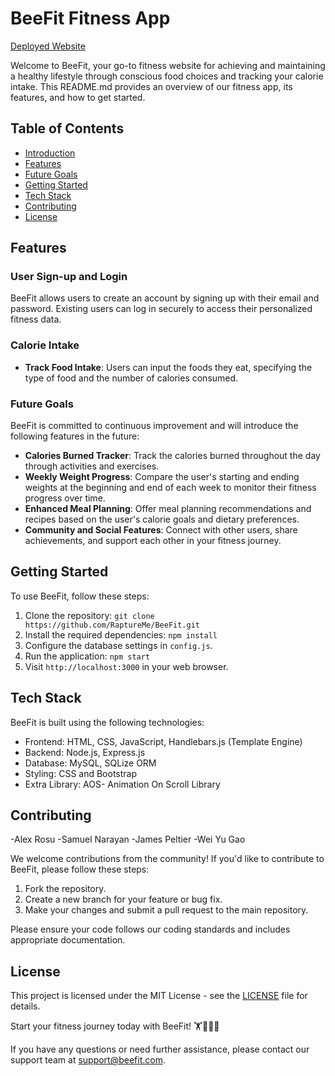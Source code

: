 # BeeFit Fitness App
[Deployed Website](https://shrouded-sands-76166-1c228ff6a47e.herokuapp.com/)

Welcome to BeeFit, your go-to fitness website for achieving and maintaining a healthy lifestyle through conscious food choices and tracking your calorie intake. This README.md provides an overview of our fitness app, its features, and how to get started.

## Table of Contents

- [Introduction](#beefit-fitness-app)
- [Features](#features)
- [Future Goals](#future-goals)
- [Getting Started](#getting-started)
- [Tech Stack](#tech-stack)
- [Contributing](#contributing)
- [License](#license)

## Features

### User Sign-up and Login
BeeFit allows users to create an account by signing up with their email and password. Existing users can log in securely to access their personalized fitness data.

### Calorie Intake
- **Track Food Intake**: Users can input the foods they eat, specifying the type of food and the number of calories consumed.

### Future Goals

BeeFit is committed to continuous improvement and will introduce the following features in the future:

- **Calories Burned Tracker**: Track the calories burned throughout the day through activities and exercises.
- **Weekly Weight Progress**: Compare the user's starting and ending weights at the beginning and end of each week to monitor their fitness progress over time.
- **Enhanced Meal Planning**: Offer meal planning recommendations and recipes based on the user's calorie goals and dietary preferences.
- **Community and Social Features**: Connect with other users, share achievements, and support each other in your fitness journey.

## Getting Started

To use BeeFit, follow these steps:

1. Clone the repository: `git clone https://github.com/RaptureMe/BeeFit.git`
2. Install the required dependencies: `npm install`
3. Configure the database settings in `config.js`.
4. Run the application: `npm start`
5. Visit `http://localhost:3000` in your web browser.

## Tech Stack

BeeFit is built using the following technologies:

- Frontend: HTML, CSS, JavaScript, Handlebars.js (Template Engine)
- Backend: Node.js, Express.js
- Database: MySQL, SQLize ORM
- Styling: CSS and Bootstrap
- Extra Library: AOS- Animation On Scroll Library

## Contributing
-Alex Rosu
-Samuel Narayan
-James Peltier
-Wei Yu Gao

We welcome contributions from the community! If you'd like to contribute to BeeFit, please follow these steps:

1. Fork the repository.
2. Create a new branch for your feature or bug fix.
3. Make your changes and submit a pull request to the main repository.

Please ensure your code follows our coding standards and includes appropriate documentation.

## License

This project is licensed under the MIT License - see the [LICENSE](LICENSE) file for details.

Start your fitness journey today with BeeFit! 🏋️🍏💪🥗

If you have any questions or need further assistance, please contact our support team at support@beefit.com.
